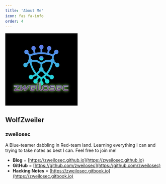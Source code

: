 ```yaml
---
title: 'About Me'
icon: fas fa-info
order: 4
---
```


![Zweilosec's Github logo](../assets/img/zweilosec_github_230px.png)

## WolfZweiler
### zweilosec
A Blue-teamer dabbling in Red-team land. Learning everything I can and trying to take notes as best I can. Feel free to join me!

* **Blog** =          [https://zweilosec.github.io](https://zweilosec.github.io)
* **GitHub** =        [https://github.com/zweilosec](https://github.com/zweilosec)
* **Hacking Notes** = [https://zweilosec.gitbook.io](https://zweilosec.gitbook.io)
